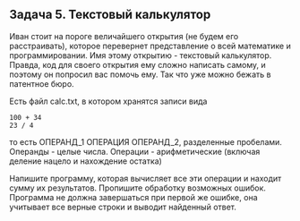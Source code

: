 ## Задача 5. Текстовый калькулятор
Иван стоит на пороге величайшего открытия (не будем его расстраивать), 
которое перевернет представление о всей математике и программировании. 
Имя этому открытию - текстовый калькулятор. Правда, код для своего открытия ему сложно написать самому, и поэтому он попросил вас помочь ему. Так что уже можно бежать в патентное бюро.

Есть файл calc.txt, в котором хранятся записи вида
````
100 + 34
23 / 4
````
то есть ОПЕРАНД_1 ОПЕРАЦИЯ ОПЕРАНД_2, разделенные пробелами.
Операнды - целые числа. Операции - арифметические (включая деление нацело и нахождение остатка)

Напишите программу, которая вычисляет все эти операции и находит сумму их результатов. 
Пропишите обработку возможных ошибок. Программа не должна завершаться при первой же ошибке, она учитывает все верные строки и выводит найденный ответ.
